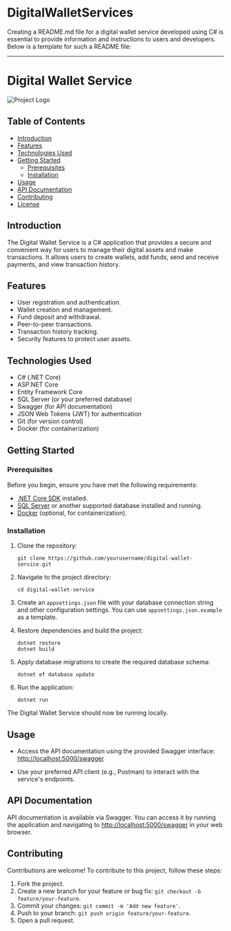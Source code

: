 # DigitalWalletServices

Creating a README.md file for a digital wallet service developed using C# is essential to provide information and instructions to users and developers. Below is a template for such a README file:

---

# Digital Wallet Service

![Project Logo](project-logo.png)

## Table of Contents

- [Introduction](#introduction)
- [Features](#features)
- [Technologies Used](#technologies-used)
- [Getting Started](#getting-started)
  - [Prerequisites](#prerequisites)
  - [Installation](#installation)
- [Usage](#usage)
- [API Documentation](#api-documentation)
- [Contributing](#contributing)
- [License](#license)

## Introduction

The Digital Wallet Service is a C# application that provides a secure and convenient way for users to manage their digital assets and make transactions. It allows users to create wallets, add funds, send and receive payments, and view transaction history.

## Features

- User registration and authentication.
- Wallet creation and management.
- Fund deposit and withdrawal.
- Peer-to-peer transactions.
- Transaction history tracking.
- Security features to protect user assets.

## Technologies Used

- C# (.NET Core)
- ASP.NET Core
- Entity Framework Core
- SQL Server (or your preferred database)
- Swagger (for API documentation)
- JSON Web Tokens (JWT) for authentication
- Git (for version control)
- Docker (for containerization)

## Getting Started

### Prerequisites

Before you begin, ensure you have met the following requirements:

- [.NET Core SDK](https://dotnet.microsoft.com/download) installed.
- [SQL Server](https://www.microsoft.com/en-us/sql-server/sql-server-downloads) or another supported database installed and running.
- [Docker](https://www.docker.com/get-started) (optional, for containerization).

### Installation

1. Clone the repository:

   ```shell
   git clone https://github.com/yourusername/digital-wallet-service.git
   ```

2. Navigate to the project directory:

   ```shell
   cd digital-wallet-service
   ```

3. Create an `appsettings.json` file with your database connection string and other configuration settings. You can use `appsettings.json.example` as a template.

4. Restore dependencies and build the project:

   ```shell
   dotnet restore
   dotnet build
   ```

5. Apply database migrations to create the required database schema:

   ```shell
   dotnet ef database update
   ```

6. Run the application:

   ```shell
   dotnet run
   ```

The Digital Wallet Service should now be running locally.

## Usage

- Access the API documentation using the provided Swagger interface: [http://localhost:5000/swagger](http://localhost:5000/swagger)

- Use your preferred API client (e.g., Postman) to interact with the service's endpoints.

## API Documentation

API documentation is available via Swagger. You can access it by running the application and navigating to [http://localhost:5000/swagger](http://localhost:5000/swagger) in your web browser.

## Contributing

Contributions are welcome! To contribute to this project, follow these steps:

1. Fork the project.
2. Create a new branch for your feature or bug fix: `git checkout -b feature/your-feature`.
3. Commit your changes: `git commit -m 'Add new feature'`.
4. Push to your branch: `git push origin feature/your-feature`.
5. Open a pull request.


